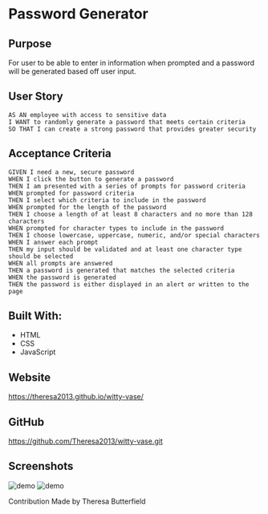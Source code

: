 # Password Generator

## Purpose 
For user to be able to enter in information when prompted and a password will be generated based off user input.

## User Story

```
AS AN employee with access to sensitive data
I WANT to randomly generate a password that meets certain criteria
SO THAT I can create a strong password that provides greater security
```

## Acceptance Criteria

```
GIVEN I need a new, secure password
WHEN I click the button to generate a password
THEN I am presented with a series of prompts for password criteria
WHEN prompted for password criteria
THEN I select which criteria to include in the password
WHEN prompted for the length of the password
THEN I choose a length of at least 8 characters and no more than 128 characters
WHEN prompted for character types to include in the password
THEN I choose lowercase, uppercase, numeric, and/or special characters
WHEN I answer each prompt
THEN my input should be validated and at least one character type should be selected
WHEN all prompts are answered
THEN a password is generated that matches the selected criteria
WHEN the password is generated
THEN the password is either displayed in an alert or written to the page
```

## Built With:
* HTML
* CSS
* JavaScript

## Website
https://theresa2013.github.io/witty-vase/ 

## GitHub
https://github.com/Theresa2013/witty-vase.git 

## Screenshots
![demo](./assets/images/Screenshot1.png)
![demo](./assets/images/Screenshot2.png)

Contribution
Made by Theresa Butterfield